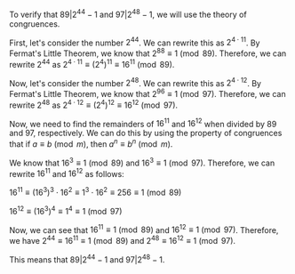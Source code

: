  To verify that $89|2^{44} - 1$ and $97|2^{48} - 1$, we will use the theory of congruences.

First, let's consider the number $2^{44}$. We can rewrite this as $2^{4 \cdot 11}$. By Fermat's Little Theorem, we know that $2^{88} \equiv 1 \pmod{89}$. Therefore, we can rewrite $2^{44}$ as $2^{4 \cdot 11} \equiv (2^4)^{11} \equiv 16^{11} \pmod{89}$.

Now, let's consider the number $2^{48}$. We can rewrite this as $2^{4 \cdot 12}$. By Fermat's Little Theorem, we know that $2^{96} \equiv 1 \pmod{97}$. Therefore, we can rewrite $2^{48}$ as $2^{4 \cdot 12} \equiv (2^4)^{12} \equiv 16^{12} \pmod{97}$.

Now, we need to find the remainders of $16^{11}$ and $16^{12}$ when divided by $89$ and $97$, respectively. We can do this by using the property of congruences that if $a \equiv b \pmod{m}$, then $a^n \equiv b^n \pmod{m}$.

We know that $16^3 \equiv 1 \pmod{89}$ and $16^3 \equiv 1 \pmod{97}$. Therefore, we can rewrite $16^{11}$ and $16^{12}$ as follows:

$16^{11} \equiv (16^3)^3 \cdot 16^2 \equiv 1^3 \cdot 16^2 \equiv 256 \equiv 1 \pmod{89}$

$16^{12} \equiv (16^3)^4 \equiv 1^4 \equiv 1 \pmod{97}$

Now, we can see that $16^{11} \equiv 1 \pmod{89}$ and $16^{12} \equiv 1 \pmod{97}$. Therefore, we have $2^{44} \equiv 16^{11} \equiv 1 \pmod{89}$ and $2^{48} \equiv 16^{12} \equiv 1 \pmod{97}$.

This means that $89|2^{44} - 1$ and $97|2^{48} - 1$.